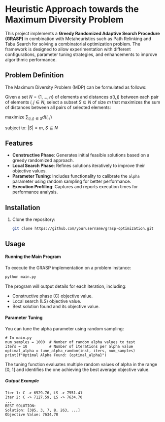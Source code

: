 # Heuristic Approach towards the Maximum Diversity Problem

This project implements a **Greedy Randomized Adaptive Search Procedure (GRASP)** in combination with Metaheuristics such as Path Relinking and Tabu Search for solving a combinatorial optimization problem. The framework is designed to allow experimentation with different configurations, parameter tuning strategies, and enhancements to improve algorithmic performance.

## Problem Definition
The Maximum Diversity Problem (MDP) can be formulated as follows:
  
Given a set $N = \{1, ..., n\}$ of elements and distances $d(i,j)$ between each pair of elements $i,j \in N$, select a subset $S \subseteq N$ of size $m$ that maximizes the sum of distances between all pairs of selected elements:
  
maximize $\sum_{(i,j)\in S} d(i,j)$

subject to: $|S| = m$, $S \subseteq N$

## Features
- **Constructive Phase**: Generates initial feasible solutions based on a greedy randomized approach.
- **Local Search Phase**: Refines solutions iteratively to improve their objective values.
- **Parameter Tuning**: Includes functionality to calibrate the `alpha` parameter using random sampling for better performance.
- **Execution Profiling**: Captures and reports execution times for performance analysis.

## Installation
1. Clone the repository:
   ```bash
   git clone https://github.com/yourusername/grasp-optimization.git
    ```

## Usage
#### Running the Main Program
To execute the GRASP implementation on a problem instance:

```bash
python main.py
```
The program will output details for each iteration, including:

- Constructive phase (C) objective value.
- Local search (LS) objective value.
- Best solution found and its objective value.

#### Parameter Tuning
You can tune the alpha parameter using random sampling:
```
# In main.py
num_samples = 1000  # Number of random alpha values to test
iters = 10          # Number of iterations per alpha value
optimal_alpha = tune_alpha_random(inst, iters, num_samples)
print(f"Optimal Alpha Found: {optimal_alpha}")
```

The tuning function evaluates multiple random values of alpha in the range [0, 1] and identifies the one achieving the best average objective value.
##### Output Example
```
Iter 1: C -> 6529.76, LS -> 7551.41
Iter 2: C -> 7127.59, LS -> 7634.70
...
BEST SOLUTION:
Solution: [385, 3, 7, 8, 263, ...]
Objective Value: 7634.70
```

